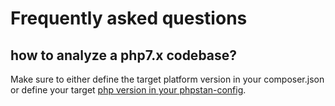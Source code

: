 # Frequently asked questions 

## how to analyze a php7.x codebase?

Make sure to either define the target platform version in your composer.json or define your target [php version in your phpstan-config](https://phpstan.org/config-reference#phpversion).
